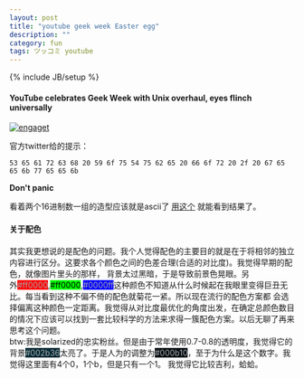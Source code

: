 ```yaml
---
layout: post
title: "youtube geek week Easter egg"
description: ""
category: fun
tags: ツッコミ youtube
---
```

{% include JB/setup %}
#### YouTube celebrates Geek Week with Unix overhaul, eyes flinch universally

[ ![engaget](http://www.blogcdn.com/www.engadget.com/media/2013/07/youtube-geek-week-ascii-1374714439.png) ](http://www.engadget.com/2013/07/25/youtube-unix-geek-week/?utm_medium=feed&utm_source=Feed_Classic&utm_campaign=Engadget)

官方twitter给的提示：

    53 65 61 72 63 68 20 59 6f 75 54 75 62 65 20 66 6f 72 20 2f 20 67 65 65 6b 77 65 65 6b

**Don't panic**

看着两个16进制数一组的造型应该就是ascii了
[用这个](http://www.branah.com/ascii-converter)
就能看到结果了。

#### 关于配色

<div>其实我更想说的是配色的问题。我个人觉得配色的主要目的就是在于将相邻的独立内容进行区分。这要求各个颜色之间的色差合理(合适的对比度)。我觉得早期的配色，就像图片里头的那样，
背景太过黑暗，于是导致前景色晃眼。另外<div style="display: inline;background-color:#ff0000;color:#aaaaaa">#ff0000</div>,<div style="display: inline;background-color:#00ff00;color:#000000">#ff0000</div>,<div style="display: inline;background-color:#0000ff;color:#aaaaaa">#0000ff</div>这种颜色不知道从什么时候起在我眼里变得巨丑无比。每当看到这种不偏不倚的配色就菊花一紧。所以现在流行的配色方案都
会选择偏离这种颜色一定距离。我觉得从对比度最优化的角度出发，在确定总颜色数目的情况下应该可以找到一套比较科学的方法来求得一簇配色方案。以后无聊了再来思考这个问题。</div>

<div>btw:我是solarized的忠实粉丝。但是由于常年使用0.7-0.8的透明度，我觉得它的背景<div style="display: inline;background-color:#002b36;color:#aaaaaa">#002b36</div>太亮了。于是人为的调整为<div style="display: inline;background-color:#000b10;color:#aaaaaa">#000b10</div>，至于为什么是这个数字。我觉得这里面有4个0，1个b，但是只有一个1。
我觉得它比较吉利，蛤蛤。</div>
